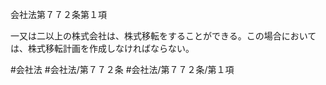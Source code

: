 会社法第７７２条第１項

一又は二以上の株式会社は、株式移転をすることができる。この場合においては、株式移転計画を作成しなければならない。

#会社法
#会社法/第７７２条
#会社法/第７７２条/第１項
